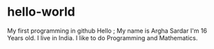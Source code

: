 # hello-world
My first programming in github
Hello ;
My name is Argha Sardar
I'm 16 Years old.
I live in India.
I like to do Programming and Mathematics.
